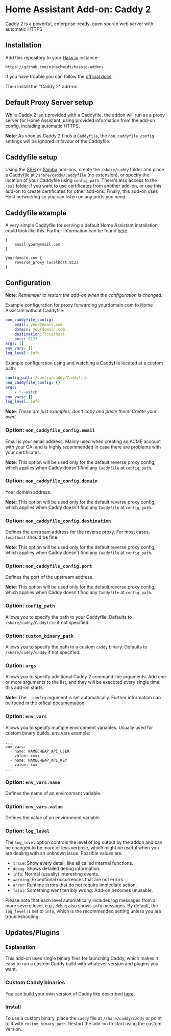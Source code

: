 # Home Assistant Add-on: Caddy 2

Caddy 2 is a powerful, enterprise-ready, open source web server with automatic HTTPS

## Installation

Add this repository to your [Hass.io](https://home-assistant.io/hassio/) instance:

`https://github.com/einschmidt/hassio-addons`

If you have trouble you can follow the [official docs](https://home-assistant.io/hassio/installing_third_party_addons/).

Then install the "Caddy 2" add-on.

## Default Proxy Server setup

While Caddy 2 isn't provided with a Caddyfile, the addon will run as a proxy server for Home Assistant, using provided information from the add-on config, including automatic HTTPS.

**Note**: As soon as Caddy 2 finds a `Caddyfile`, the `non_caddyfile_config` settings will be ignored in favour of the Caddyfile.

## Caddyfile setup

Using the [SSH](https://home-assistant.io/addons/ssh/) or [Samba](https://home-assistant.io/addons/samba/) add-ons, create the `/share/caddy` folder and place a Caddyfile at `/share/caddy/Caddyfile` (no extension), or specify the location of your Caddyfile using `config_path`. There's also access to the `/ssl` folder if you want to use certificates from another add-on, or use this add-on to create certificates for other add-ons. Finally, this add-on uses Host networking so you can listen on any ports you need.

## Caddyfile example

A very simple Caddyfile for serving a default Home Assistant installation could look like this. Further information can be found [here](https://caddyserver.com/docs/caddyfile).

```
{
	email your@email.com
}

yourdomain.com {
	reverse_proxy localhost:8123
}
```

## Configuration

**Note**: _Remember to restart the add-on when the configuration is changed._

Example configuration for proxy forwarding yourdomain.com to Home Assistant without Caddyfile:

```yaml
non_caddyfile_config:
	email: your@email.com
	domain: yourdomain.com
	destination: localhost
	port: 8123
args: []
env_vars: []
log_level: info
```

Example configuration using and watching a Caddyfile located at a custom path:

```yaml
config_path: /config/caddy/Caddyfile
non_caddyfile_config: {}
args:
	- "--watch"
env_vars: []
log_level: info
```

**Note**: _These are just examples, don't copy and paste them! Create your own!_

### Option: `non_caddyfile_config.email`

Email is your email address. Mainly used when creating an ACME account with your CA, and is highly recommended in case there are problems with your certificates.

**Note**: This option will be used only for the default reverse proxy config, which applies when Caddy doesn't find any `Caddyfile` at `config_path`.

### Option: `non_caddyfile_config.domain`

Your domain address.

**Note**: This option will be used only for the default reverse proxy config, which applies when Caddy doesn't find any `Caddyfile` at `config_path`.

### Option: `non_caddyfile_config.destination`

Defines the upstream address for the reverse proxy. For most cases, `localhost` should be fine.

**Note**: This option will be used only for the default reverse proxy config, which applies when Caddy doesn't find any `Caddyfile` at `config_path`.

### Option: `non_caddyfile_config.port`

Defines the port of the upstream address.

**Note**: This option will be used only for the default reverse proxy config, which applies when Caddy doesn't find any `Caddyfile` at `config_path`.

### Option: `config_path`

Allows you to specify the path to your Caddyfile. Defaults to `/share/caddy/Caddyfile` if not specified.

### Option: `custom_binary_path`

Allows you to specify the path to a custom `caddy` binary. Defaults to `/share/caddy/caddy` if not specified.

### Option: `args`

Allows you to specify additional Caddy 2 command line arguments.
Add one or more arguments to the list, and they will be executed every single time this add-on starts.

**Note**: The `--config` argument is set automatically. Further information can be found in the offical [documentation](https://caddyserver.com/docs/command-line#caddy-run).

### Option: `env_vars`

Allows you to specify multiple environment variables. Usually used for custom binary builds.
env_vars example:

```
...
env_vars:
  - name: NAMECHEAP_API_USER
    value: xxxx
  - name: NAMECHEAP_API_KEY
    value: xxx
...
```

### Option: `env_vars.name`

Defines the name of an environment variable.

### Option: `env_vars.value`

Defines the value of an environment variable.

### Option: `log_level`

The `log_level` option controls the level of log output by the addon and can
be changed to be more or less verbose, which might be useful when you are
dealing with an unknown issue. Possible values are:

- `trace`: Show every detail, like all called internal functions.
- `debug`: Shows detailed debug information.
- `info`: Normal (usually) interesting events.
- `warning`: Exceptional occurrences that are not errors.
- `error`: Runtime errors that do not require immediate action.
- `fatal`: Something went terribly wrong. Add-on becomes unusable.

Please note that each level automatically includes log messages from a
more severe level, e.g., `debug` also shows `info` messages. By default,
the `log_level` is set to `info`, which is the recommended setting unless
you are troubleshooting.

## Updates/Plugins

### Explanation

This add-on uses single binary files for launching Caddy, which makes it easy to run a custom Caddy build with whatever version and plugins you want.

### Custom Caddy binaries

You can build your own version of Caddy like described [here](https://caddyserver.com/docs/build#xcaddy).

### Install

To use a custom binary, place the `caddy` file at `/share/caddy/caddy` or point to it with `custom_binary_path`. Restart the add-on to start using the custom version.

